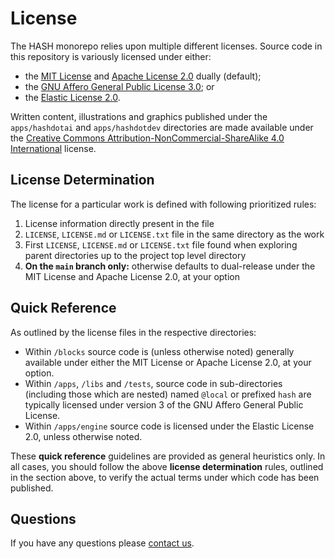 # License

The HASH monorepo relies upon multiple different licenses. Source code in this repository is variously licensed under either:
- the [MIT License](https://github.com/hashintel/hash/blob/main/.github/licenses/LICENSE-MIT.md) and [Apache License 2.0](https://github.com/hashintel/hash/blob/main/.github/licenses/LICENSE-APACHE.md) dually (default);
- the [GNU Affero General Public License 3.0](https://github.com/hashintel/hash/blob/main/.github/licenses/LICENSE-AGPL.md); or
- the [Elastic License 2.0](https://github.com/hashintel/hash/blob/main/.github/licenses/LICENSE-ELASTIC.md).

Written content, illustrations and graphics published under the `apps/hashdotai` and `apps/hashdotdev` directories are made available under the [Creative Commons Attribution-NonCommercial-ShareAlike 4.0 International](https://github.com/hashintel/hash/blob/main/.github/licenses/LICENSE-CC.md) license.

## License Determination

The license for a particular work is defined with following prioritized rules:

1.  License information directly present in the file
1.  `LICENSE`, `LICENSE.md` or `LICENSE.txt` file in the same directory as the work
1.  First `LICENSE`, `LICENSE.md` or `LICENSE.txt` file found when exploring parent directories up to the project top level directory
1.  **On the `main` branch only:** otherwise defaults to dual-release under the MIT License and Apache License 2.0, at your option

## Quick Reference

As outlined by the license files in the respective directories:

- Within `/blocks` source code is (unless otherwise noted) generally available under either the MIT License or Apache License 2.0, at your option.
- Within `/apps`, `/libs` and `/tests`, source code in sub-directories (including those which are nested) named `@local` or prefixed `hash` are typically licensed under version 3 of the GNU Affero General Public License.
- Within `/apps/engine` source code is licensed under the Elastic License 2.0, unless otherwise noted.

These **quick reference** guidelines are provided as general heuristics only. In all cases, you should follow the above **license determination** rules, outlined in the section above, to verify the actual terms under which code has been published.

## Questions

If you have any questions please [contact us](https://hash.ai/contact).

